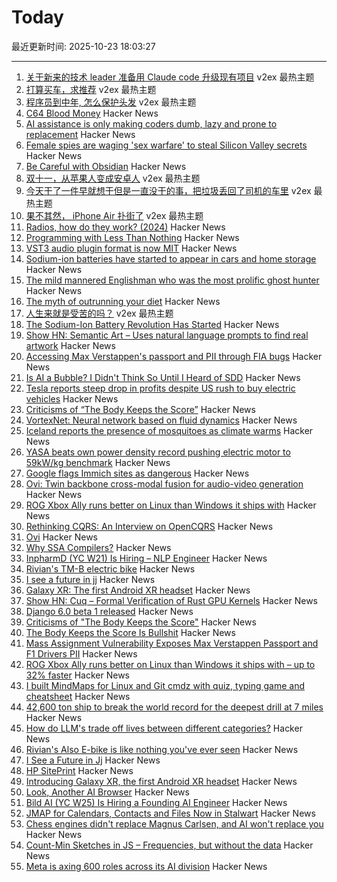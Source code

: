 # Today

最近更新时间: 2025-10-23 18:03:27

--- 
1. [关于新来的技术 leader 准备用 Claude code 升级现有项目](https://www.v2ex.com/t/1167789) v2ex 最热主题
2. [打算买车，求推荐](https://www.v2ex.com/t/1167766) v2ex 最热主题
3. [程序员到中年, 怎么保护头发](https://www.v2ex.com/t/1167744) v2ex 最热主题
4. [C64 Blood Money](https://lemmings.info/c64-blood-money/) Hacker News
5. [AI assistance is only making coders dumb, lazy and prone to replacement](https://news.ycombinator.com/item?id=45679307) Hacker News
6. [Female spies are waging 'sex warfare' to steal Silicon Valley secrets](https://www.thetimes.com/us/american-politics/article/silicon-valley-spy-china-russia-2v03676kl) Hacker News
7. [Be Careful with Obsidian](https://phong.bearblog.dev/be-careful-with-obsidian/) Hacker News
8. [双十一，从苹果人变成安卓人](https://www.v2ex.com/t/1167757) v2ex 最热主题
9. [今天干了一件早就想干但是一直没干的事，把垃圾丢回了司机的车里](https://www.v2ex.com/t/1167746) v2ex 最热主题
10. [果不其然， iPhone Air 扑街了](https://www.v2ex.com/t/1167722) v2ex 最热主题
11. [Radios, how do they work? (2024)](https://lcamtuf.substack.com/p/radios-how-do-they-work) Hacker News
12. [Programming with Less Than Nothing](https://joshmoody.org/blog/programming-with-less-than-nothing/) Hacker News
13. [VST3 audio plugin format is now MIT](https://forums.steinberg.net/t/vst-3-8-0-sdk-released/1011988) Hacker News
14. [Sodium-ion batteries have started to appear in cars and home storage](https://cleantechnica.com/2025/10/22/the-sodium-ion-battery-revolution-has-started/) Hacker News
15. [The mild mannered Englishman who was the most prolific ghost hunter](https://lithub.com/the-mild-mannered-englishman-who-was-the-worlds-most-prolific-ghost-hunter/) Hacker News
16. [The myth of outrunning your diet](https://williamjbarry.substack.com/p/the-myth-of-outrunning-your-diet) Hacker News
17. [人生来就是受苦的吗？](https://www.v2ex.com/t/1167741) v2ex 最热主题
18. [The Sodium-Ion Battery Revolution Has Started](https://cleantechnica.com/2025/10/22/the-sodium-ion-battery-revolution-has-started/) Hacker News
19. [Show HN: Semantic Art – Uses natural language prompts to find real artwork](https://www.semantic.art/) Hacker News
20. [Accessing Max Verstappen's passport and PII through FIA bugs](https://ian.sh/fia) Hacker News
21. [Is AI a Bubble? I Didn't Think So Until I Heard of SDD](https://hyperdev.matsuoka.com/p/is-ai-a-bubble-i-didnt-think-so-until) Hacker News
22. [Tesla reports steep drop in profits despite US rush to buy electric vehicles](https://www.theguardian.com/technology/2025/oct/22/tesla-earnings-report-latest-drop-profits) Hacker News
23. [Criticisms of “The Body Keeps the Score”](https://josepheverettwil.substack.com/p/the-body-keeps-the-score-is-bullshit) Hacker News
24. [VortexNet: Neural network based on fluid dynamics](https://github.com/samim23/vortexnet) Hacker News
25. [Iceland reports the presence of mosquitoes as climate warms](https://www.npr.org/2025/10/22/nx-s1-5582748/iceland-mosquitoes-first-time) Hacker News
26. [YASA beats own power density record pushing electric motor to 59kW/kg benchmark](https://yasa.com/news/yasa-smashes-own-unofficial-power-density-world-record-pushing-state-of-the-art-electric-motor-to-staggering-new-59kw-kg-benchmark/) Hacker News
27. [Google flags Immich sites as dangerous](https://immich.app/blog/google-flags-immich-as-dangerous) Hacker News
28. [Ovi: Twin backbone cross-modal fusion for audio-video generation](https://github.com/character-ai/Ovi) Hacker News
29. [ROG Xbox Ally runs better on Linux than Windows it ships with](https://www.tomshardware.com/video-games/handheld-gaming/rog-xbox-ally-runs-better-on-linux-than-the-windows-it-ships-with-new-test-shows-up-to-32-percent-higher-fps-with-more-stable-framerates-and-quicker-sleep-resume-times) Hacker News
30. [Rethinking CQRS: An Interview on OpenCQRS](https://docs.eventsourcingdb.io/blog/2025/10/23/rethinking-cqrs-an-interview-on-opencqrs/) Hacker News
31. [Ovi](https://github.com/character-ai/Ovi) Hacker News
32. [Why SSA Compilers?](https://mcyoung.xyz/2025/10/21/ssa-1/) Hacker News
33. [InpharmD (YC W21) Is Hiring – NLP Engineer](https://inpharmd.com/jobs/inpharmd-is-hiring-ai-ml-engineer) Hacker News
34. [Rivian's TM-B electric bike](https://www.theverge.com/news/804157/rivian-tm-b-electric-bike-price-specs-helmet-quad) Hacker News
35. [I see a future in jj](https://steveklabnik.com/writing/i-see-a-future-in-jj/) Hacker News
36. [Galaxy XR: The first Android XR headset](https://blog.google/products/android/samsung-galaxy-xr/) Hacker News
37. [Show HN: Cuq – Formal Verification of Rust GPU Kernels](https://github.com/neelsomani/cuq) Hacker News
38. [Django 6.0 beta 1 released](https://www.djangoproject.com/weblog/2025/oct/22/django-60-beta-released/) Hacker News
39. [Criticisms of "The Body Keeps the Score"](https://josepheverettwil.substack.com/p/the-body-keeps-the-score-is-bullshit) Hacker News
40. [The Body Keeps the Score Is Bullshit](https://josepheverettwil.substack.com/p/the-body-keeps-the-score-is-bullshit) Hacker News
41. [Mass Assignment Vulnerability Exposes Max Verstappen Passport and F1 Drivers PII](https://ian.sh/fia) Hacker News
42. [ROG Xbox Ally runs better on Linux than Windows it ships with – up to 32% faster](https://www.tomshardware.com/video-games/handheld-gaming/rog-xbox-ally-runs-better-on-linux-than-the-windows-it-ships-with-new-test-shows-up-to-32-percent-higher-fps-with-more-stable-framerates-and-quicker-sleep-resume-times) Hacker News
43. [I built MindMaps for Linux and Git cmdz with quiz, typing game and cheatsheet](https://mindmapsonline.com/maps_list) Hacker News
44. [42,600 ton ship to break the world record for the deepest drill at 7 miles](https://blog.bostonorganics.com/chinas-42600-ton-meng-xiang-aims-drill-7-miles-deep-breaking-records/) Hacker News
45. [How do LLM's trade off lives between different categories?](https://arctotherium.substack.com/p/llm-exchange-rates-updated) Hacker News
46. [Rivian's Also E-bike is like nothing you've ever seen](https://www.theverge.com/news/804157/rivian-tm-b-electric-bike-price-specs-helmet-quad) Hacker News
47. [I See a Future in Jj](https://steveklabnik.com/writing/i-see-a-future-in-jj/) Hacker News
48. [HP SitePrint](https://www.hp.com/us-en/printers/site-print/layout-robot.html) Hacker News
49. [Introducing Galaxy XR, the first Android XR headset](https://blog.google/products/android/samsung-galaxy-xr/) Hacker News
50. [Look, Another AI Browser](https://manuelmoreale.com/thoughts/look-another-ai-browser) Hacker News
51. [Bild AI (YC W25) Is Hiring a Founding AI Engineer](https://www.ycombinator.com/companies/bild-ai/jobs/m2ilR5L-founding-engineer-applied-ai) Hacker News
52. [JMAP for Calendars, Contacts and Files Now in Stalwart](https://stalw.art/blog/jmap-collaboration/) Hacker News
53. [Chess engines didn't replace Magnus Carlsen, and AI won't replace you](https://coding-with-ai.dev/posts/use-ai-like-magnus-carlsen/) Hacker News
54. [Count-Min Sketches in JS – Frequencies, but without the data](https://www.instantdb.com/essays/count_min_sketch) Hacker News
55. [Meta is axing 600 roles across its AI division](https://www.theverge.com/news/804253/meta-ai-research-layoffs-fair-superintelligence) Hacker News
